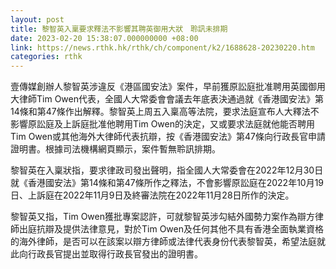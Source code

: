 ```yaml
---
layout: post
title: 黎智英入稟要求釋法不影響其聘英御用大狀　聆訊未排期
date: 2023-02-20 15:38:07.000000000 +08:00
link: https://news.rthk.hk/rthk/ch/component/k2/1688628-20230220.htm
categories: rthk
---
```


壹傳媒創辦人黎智英涉違反《港區國安法》案件，早前獲原訟庭批准聘用英國御用大律師Tim Owen代表，全國人大常委會會議去年底表決通過就《香港國安法》第14條和第47條作出解釋。黎智英上周五入稟高等法院，要求法庭宣布人大釋法不影響原訟庭及上訴庭批准他聘用Tim Owen的決定，又或要求法庭就他能否聘用Tim Owen或其他海外大律師代表抗辯，按《香港國安法》第47條向行政長官申請證明書。根據司法機構網頁顯示，案件暫無聆訊排期。

黎智英在入稟狀指，要求律政司發出聲明，指全國人大常委會在2022年12月30日就《香港國安法》第14條和第47條所作之釋法，不會影響原訟庭在2022年10月19日、上訴庭在2022年11月9日及終審法院在2022年11月28日所作的決定。

黎智英又指，Tim Owen獲批專案認許，可就黎智英涉勾結外國勢力案作為辯方律師出庭抗辯及提供法律意見，對於Tim Owen及任何其他不具有香港全面執業資格的海外律師，是否可以在該案以辯方律師或法律代表身份代表黎智英，希望法庭就此向行政長官提出並取得行政長官發出的證明書。
